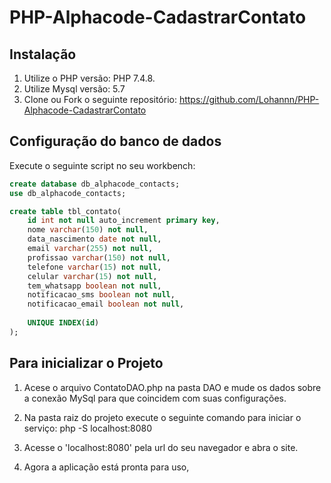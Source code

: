 ﻿# PHP-Alphacode-CadastrarContato

## Instalação

1. Utilize o PHP versão: PHP 7.4.8.
2. Utilize Mysql versão: 5.7
3. Clone ou Fork o seguinte repositório: https://github.com/Lohannn/PHP-Alphacode-CadastrarContato

## Configuração do banco de dados

Execute o seguinte script no seu workbench:

```sql
create database db_alphacode_contacts;
use db_alphacode_contacts;

create table tbl_contato(
	id int not null auto_increment primary key,
    nome varchar(150) not null,
    data_nascimento date not null,
    email varchar(255) not null,
    profissao varchar(150) not null,
    telefone varchar(15) not null,
    celular varchar(15) not null,
    tem_whatsapp boolean not null,
    notificacao_sms boolean not null,
    notificacao_email boolean not null,
    
    UNIQUE INDEX(id)
);
```

## Para inicializar o Projeto
1. Acese o arquivo ContatoDAO.php na pasta DAO e mude os dados sobre a conexão MySql para que coincidem com suas configurações.

2. Na pasta raiz do projeto execute o seguinte comando para iniciar o serviço: php -S localhost:8080

3. Acesse o 'localhost:8080' pela url do seu navegador e abra o site.

4. Agora a aplicação está pronta para uso,


